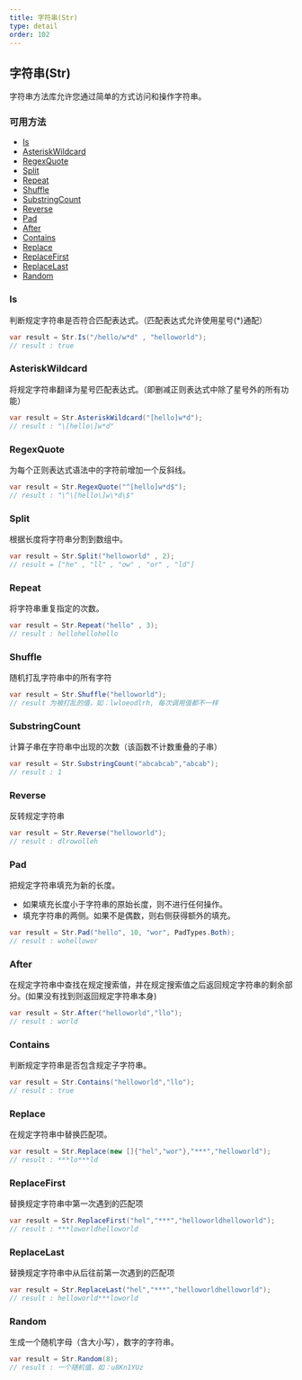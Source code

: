 ```yaml
---
title: 字符串(Str)
type: detail
order: 102
---
```


## 字符串(Str)

字符串方法库允许您通过简单的方式访问和操作字符串。

### 可用方法

- [Is](#Is)
- [AsteriskWildcard](#AsteriskWildcard)
- [RegexQuote](#RegexQuote)
- [Split](#Split)
- [Repeat](#Repeat)
- [Shuffle](#Shuffle)
- [SubstringCount](#SubstringCount)
- [Reverse](#Reverse)
- [Pad](#Pad)
- [After](#After)
- [Contains](#Contains)
- [Replace](#Replace)
- [ReplaceFirst](#ReplaceFirst)
- [ReplaceLast](#ReplaceLast)
- [Random](#Random)

### Is

判断规定字符串是否符合匹配表达式。（匹配表达式允许使用星号(*)通配）

```csharp
var result = Str.Is("/hello/w*d" , "helloworld");
// result : true
```

### AsteriskWildcard

将规定字符串翻译为星号匹配表达式。（即删减正则表达式中除了星号外的所有功能）

```csharp
var result = Str.AsteriskWildcard("[hello]w*d");
// result : "\[hello\]w*d"
```

### RegexQuote

为每个正则表达式语法中的字符前增加一个反斜线。 

```csharp
var result = Str.RegexQuote("^[hello]w*d$");
// result : "\^\[hello\]w\*d\$"
```

### Split

根据长度将字符串分割到数组中。

```csharp
var result = Str.Split("helloworld" , 2);
// result = ["he" , "ll" , "ow" , "or" , "ld"]
```

### Repeat

将字符串重复指定的次数。

```csharp
var result = Str.Repeat("hello" , 3);
// result : hellohellohello
```

### Shuffle

随机打乱字符串中的所有字符

```csharp
var result = Str.Shuffle("helloworld");
// result 为被打乱的值，如：lwloeodlrh, 每次调用值都不一样
```

### SubstringCount

计算子串在字符串中出现的次数（该函数不计数重叠的子串）

```csharp
var result = Str.SubstringCount("abcabcab","abcab");
// result : 1
```

### Reverse

反转规定字符串

```csharp 
var result = Str.Reverse("helloworld");
// result : dlrowolleh
```

### Pad

把规定字符串填充为新的长度。

- 如果填充长度小于字符串的原始长度，则不进行任何操作。
- 填充字符串的两侧。如果不是偶数，则右侧获得额外的填充。

```csharp
var result = Str.Pad("hello", 10, "wor", PadTypes.Both);
// result : wohellowor
```

### After

在规定字符串中查找在规定搜索值，并在规定搜索值之后返回规定字符串的剩余部分。(如果没有找到则返回规定字符串本身)

```csharp
var result = Str.After("helloworld","llo");
// result : world
```

### Contains

判断规定字符串是否包含规定子字符串。

```csharp
var result = Str.Contains("helloworld","llo");
// result : true
```

### Replace

在规定字符串中替换匹配项。

```csharp
var result = Str.Replace(new []{"hel","wor"},"***","helloworld");
// result : ***lo***ld
```

### ReplaceFirst

替换规定字符串中第一次遇到的匹配项

```csharp
var result = Str.ReplaceFirst("hel","***","helloworldhelloworld");
// result : ***loworldhelloworld
```

### ReplaceLast

替换规定字符串中从后往前第一次遇到的匹配项

```csharp
var result = Str.ReplaceLast("hel","***","helloworldhelloworld");
// result : helloworld***loworld
```

### Random

生成一个随机字母（含大小写），数字的字符串。

```csharp
var result = Str.Random(8);
// result : 一个随机值，如：u8Kn1YUz
```
